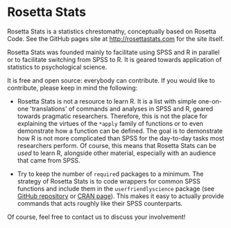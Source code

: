 # Rosetta Stats
Rosetta Stats is a statistics chrestomathy, conceptually based on Rosetta Code. See the GitHub pages site at http://rosettastats.com for the site itself.

Rosetta Stats was founded mainly to facilitate using SPSS and R in parallel or to facilitate switching from SPSS to R. It is geared towards application of statistics to psychological science.

It is free and open source: everybody can contribute. If you would like to contribute, please keep in mind the following:

- Rosetta Stats is not a resource to learn R. It is a list with simple one-on-one 'translations' of commands and analyses in SPSS and R, geared towards pragmatic researchers. Therefore, this is not the place for explaining the virtues of the `*apply` family of functions or to even demonstrate how a function can be defined. The goal is to demonstrate how R is not more complicated than SPSS for the day-to-day tasks most researchers perform. Of course, this means that Rosetta Stats can be *used* to learn R, alongside other material, especially with an audience that came from SPSS.

- Try to keep the number of `require`d packages to a minimum. The strategy of Rosetta Stats is to code wrappers for common SPSS functions and include them in the `userfriendlyscience` package (see [GitHub repository](https://github.com/Matherion/userfriendlyscience) or [CRAN page](https://cran.r-project.org/package=userfriendlyscience)). This makes it easy to actually provide commands that acts roughly like their SPSS counterparts.

Of course, feel free to contact us to discuss your involvement!
